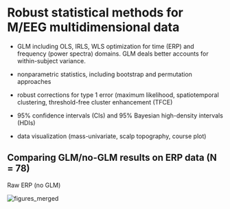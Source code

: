 # Robust statistical methods for M/EEG multidimensional data

- GLM including OLS, IRLS, WLS optimization for time (ERP) and frequency (power spectra) domains. GLM deals better accounts for within-subject variance.

- nonparametric statistics, including bootstrap and permutation approaches

- robust corrections for type 1 error (maximum likelihood, spatiotemporal clustering, threshold-free cluster enhancement (TFCE)

- 95% confidence intervals (CIs) and 95% Bayesian high-density intervals (HDIs)

- data visualization (mass-univariate, scalp topography, course plot)


## Comparing GLM/no-GLM results on ERP data (N = 78) 

Raw ERP (no GLM)


![figures_merged](https://github.com/amisepa/eeg_robust_statistics)
